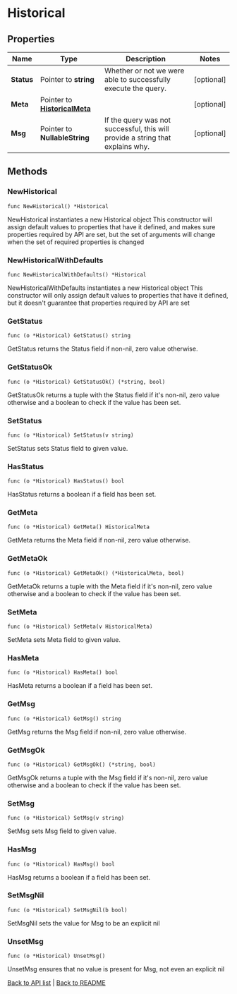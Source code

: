 # Historical

## Properties

Name | Type | Description | Notes
------------ | ------------- | ------------- | -------------
**Status** | Pointer to **string** | Whether or not we were able to successfully execute the query. | [optional] 
**Meta** | Pointer to [**HistoricalMeta**](HistoricalMeta.md) |  | [optional] 
**Msg** | Pointer to **NullableString** | If the query was not successful, this will provide a string that explains why. | [optional] 

## Methods

### NewHistorical

`func NewHistorical() *Historical`

NewHistorical instantiates a new Historical object
This constructor will assign default values to properties that have it defined,
and makes sure properties required by API are set, but the set of arguments
will change when the set of required properties is changed

### NewHistoricalWithDefaults

`func NewHistoricalWithDefaults() *Historical`

NewHistoricalWithDefaults instantiates a new Historical object
This constructor will only assign default values to properties that have it defined,
but it doesn't guarantee that properties required by API are set

### GetStatus

`func (o *Historical) GetStatus() string`

GetStatus returns the Status field if non-nil, zero value otherwise.

### GetStatusOk

`func (o *Historical) GetStatusOk() (*string, bool)`

GetStatusOk returns a tuple with the Status field if it's non-nil, zero value otherwise
and a boolean to check if the value has been set.

### SetStatus

`func (o *Historical) SetStatus(v string)`

SetStatus sets Status field to given value.

### HasStatus

`func (o *Historical) HasStatus() bool`

HasStatus returns a boolean if a field has been set.

### GetMeta

`func (o *Historical) GetMeta() HistoricalMeta`

GetMeta returns the Meta field if non-nil, zero value otherwise.

### GetMetaOk

`func (o *Historical) GetMetaOk() (*HistoricalMeta, bool)`

GetMetaOk returns a tuple with the Meta field if it's non-nil, zero value otherwise
and a boolean to check if the value has been set.

### SetMeta

`func (o *Historical) SetMeta(v HistoricalMeta)`

SetMeta sets Meta field to given value.

### HasMeta

`func (o *Historical) HasMeta() bool`

HasMeta returns a boolean if a field has been set.

### GetMsg

`func (o *Historical) GetMsg() string`

GetMsg returns the Msg field if non-nil, zero value otherwise.

### GetMsgOk

`func (o *Historical) GetMsgOk() (*string, bool)`

GetMsgOk returns a tuple with the Msg field if it's non-nil, zero value otherwise
and a boolean to check if the value has been set.

### SetMsg

`func (o *Historical) SetMsg(v string)`

SetMsg sets Msg field to given value.

### HasMsg

`func (o *Historical) HasMsg() bool`

HasMsg returns a boolean if a field has been set.

### SetMsgNil

`func (o *Historical) SetMsgNil(b bool)`

 SetMsgNil sets the value for Msg to be an explicit nil

### UnsetMsg
`func (o *Historical) UnsetMsg()`

UnsetMsg ensures that no value is present for Msg, not even an explicit nil

[Back to API list](../README.md#documentation-for-api-endpoints) | [Back to README](../README.md)
